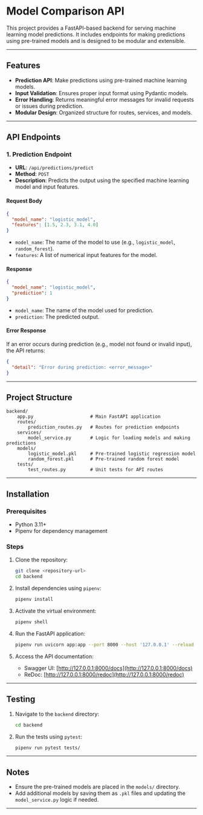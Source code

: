 # Model Comparison API

This project provides a FastAPI-based backend for serving machine learning model predictions. It includes endpoints for making predictions using pre-trained models and is designed to be modular and extensible.

---

## Features

- **Prediction API**: Make predictions using pre-trained machine learning models.
- **Input Validation**: Ensures proper input format using Pydantic models.
- **Error Handling**: Returns meaningful error messages for invalid requests or issues during prediction.
- **Modular Design**: Organized structure for routes, services, and models.

---

## API Endpoints

### 1. **Prediction Endpoint**

- **URL**: `/api/predictions/predict`
- **Method**: `POST`
- **Description**: Predicts the output using the specified machine learning model and input features.

#### Request Body
```json
{
  "model_name": "logistic_model",
  "features": [1.5, 2.3, 3.1, 4.0]
}
```

- `model_name`: The name of the model to use (e.g., `logistic_model`, `random_forest`).
- `features`: A list of numerical input features for the model.

#### Response
```json
{
  "model_name": "logistic_model",
  "prediction": 1
}
```

- `model_name`: The name of the model used for prediction.
- `prediction`: The predicted output.

#### Error Response
If an error occurs during prediction (e.g., model not found or invalid input), the API returns:
```json
{
  "detail": "Error during prediction: <error_message>"
}
```

---

## Project Structure

```
backend/
    app.py                     # Main FastAPI application
    routes/
        prediction_routes.py   # Routes for prediction endpoints
    services/
        model_service.py       # Logic for loading models and making predictions
    models/
        logistic_model.pkl     # Pre-trained logistic regression model
        random_forest.pkl      # Pre-trained random forest model
    tests/
        test_routes.py         # Unit tests for API routes
```

---

## Installation

### Prerequisites

- Python 3.11+
- Pipenv for dependency management

### Steps

1. Clone the repository:
   ```bash
   git clone <repository-url>
   cd backend
   ```

2. Install dependencies using `pipenv`:
   ```bash
   pipenv install
   ```

3. Activate the virtual environment:
   ```bash
   pipenv shell
   ```

4. Run the FastAPI application:
   ```bash
   pipenv run uvicorn app:app --port 8000 --host '127.0.0.1' --reload
   ```

5. Access the API documentation:
   - Swagger UI: [http://127.0.0.1:8000/docs](http://127.0.0.1:8000/docs)
   - ReDoc: [http://127.0.0.1:8000/redoc](http://127.0.0.1:8000/redoc)

---

## Testing

1. Navigate to the `backend` directory:
   ```bash
   cd backend
   ```

2. Run the tests using `pytest`:
   ```bash
   pipenv run pytest tests/
   ```

---

## Notes

- Ensure the pre-trained models are placed in the `models/` directory.
- Add additional models by saving them as `.pkl` files and updating the `model_service.py` logic if needed.

---

